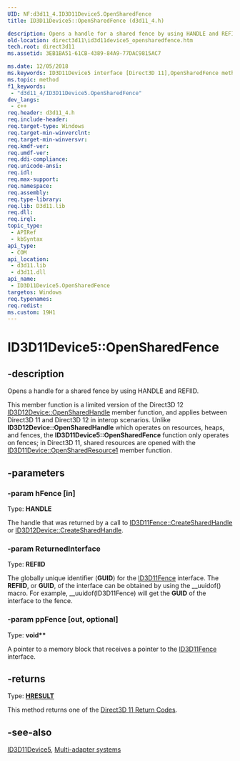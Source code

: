 ```yaml
---
UID: NF:d3d11_4.ID3D11Device5.OpenSharedFence
title: ID3D11Device5::OpenSharedFence (d3d11_4.h)

description: Opens a handle for a shared fence by using HANDLE and REFIID.
old-location: direct3d11\id3d11device5_opensharedfence.htm
tech.root: direct3d11
ms.assetid: 3EB1BA51-61CB-4389-84A9-77DAC9815AC7

ms.date: 12/05/2018
ms.keywords: ID3D11Device5 interface [Direct3D 11],OpenSharedFence method, ID3D11Device5.OpenSharedFence, ID3D11Device5::OpenSharedFence, OpenSharedFence, OpenSharedFence method [Direct3D 11], OpenSharedFence method [Direct3D 11],ID3D11Device5 interface, d3d11_4/ID3D11Device5::OpenSharedFence, direct3d11.id3d11device5_opensharedfence
ms.topic: method
f1_keywords: 
 - "d3d11_4/ID3D11Device5.OpenSharedFence"
dev_langs:
 - c++
req.header: d3d11_4.h
req.include-header: 
req.target-type: Windows
req.target-min-winverclnt: 
req.target-min-winversvr: 
req.kmdf-ver: 
req.umdf-ver: 
req.ddi-compliance: 
req.unicode-ansi: 
req.idl: 
req.max-support: 
req.namespace: 
req.assembly: 
req.type-library: 
req.lib: D3d11.lib
req.dll: 
req.irql: 
topic_type:
 - APIRef
 - kbSyntax
api_type:
 - COM
api_location:
 - d3d11.lib
 - d3d11.dll
api_name:
 - ID3D11Device5.OpenSharedFence
targetos: Windows
req.typenames: 
req.redist: 
ms.custom: 19H1
---
```


# ID3D11Device5::OpenSharedFence

## -description

Opens a handle for a shared fence by using HANDLE and REFIID.

This member function is a limited version of the Direct3D 12 <a href="/windows/win32/api/d3d12/nf-d3d12-id3d12device-opensharedhandle">ID3D12Device::OpenSharedHandle</a> member function, and applies between Direct3D 11 and Direct3D 12 in interop scenarios. Unlike <b>ID3D12Device::OpenSharedHandle</b> which operates on resources, heaps, and fences, the <b>ID3D11Device5::OpenSharedFence</b> function only operates on fences; in Direct3D 11, shared resources are opened with the [ID3D11Device::OpenSharedResource1](/windows/win32/api/d3d11_1/nf-d3d11_1-id3d11device1-opensharedresource1) member function.

## -parameters

### -param hFence [in]

Type: <b>HANDLE</b>

The handle that was returned by a call to <a href="/windows/win32/api/d3d11_3/nf-d3d11_3-id3d11fence-createsharedhandle">ID3D11Fence::CreateSharedHandle</a> or <a href="/windows/win32/api/d3d12/nf-d3d12-id3d12device-createsharedhandle">ID3D12Device::CreateSharedHandle</a>.

### -param ReturnedInterface

Type: <b>REFIID</b>

The globally unique identifier (<b>GUID</b>) for the <a href="/windows/win32/api/d3d11_3/nn-d3d11_3-id3d11fence">ID3D11Fence</a> interface. The <b>REFIID</b>, or <b>GUID</b>, of the interface can be obtained by using the __uuidof() macro. For example, __uuidof(ID3D11Fence) will get the <b>GUID</b> of the interface to the fence.

### -param ppFence [out, optional]

Type: <b>void**</b>

A pointer to a memory block that receives a pointer to the <a href="/windows/win32/api/d3d11_3/nn-d3d11_3-id3d11fence">ID3D11Fence</a> interface.

## -returns

Type: <b><a href="/windows/win32/com/structure-of-com-error-codes">HRESULT</a></b>

This method returns one of the <a href="/windows/win32/direct3d11/d3d11-graphics-reference-returnvalues">Direct3D 11 Return Codes</a>.

## -see-also

[ID3D11Device5](/windows/win32/api/d3d11_4/nn-d3d11_4-id3d11device5), [Multi-adapter systems](/windows/win32/direct3d12/multi-engine)
